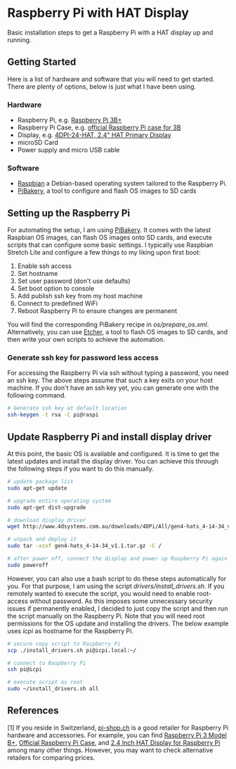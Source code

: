 # Raspberry Pi with HAT Display

Basic installation steps to get a Raspberry Pi with a HAT display up and running.

## Getting Started

Here is a list of hardware and software that you will need to get started. There are plenty of options, below is just what I have been using.

### Hardware

- Raspberry Pi, e.g. [Raspberry Pi 3B+](https://www.raspberrypi.org/products/raspberry-pi-3-model-b-plus/)
- Raspberry Pi Case, e.g. [official Raspberry Pi case for 3B](https://www.raspberrypi.org/products/raspberry-pi-3-case/)
- Display, e.g. [4DPI-24-HAT, 2.4" HAT Primary Display](https://www.4dsystems.com.au/product/4DPi_24_HAT/)
- microSD Card
- Power supply and micro USB cable

### Software

- [Raspbian](http://www.raspbian.org) a Debian-based operating system tailored to the Raspberry Pi.
- [PiBakery](https://www.pibakery.org), a tool to configure and flash OS images to SD cards

## Setting up the Raspberry Pi

For automating the setup, I am using [PiBakery](https://www.pibakery.org). It comes with the latest Raspbian OS images, can flash OS images onto SD cards, and execute scripts that can configure some basic settings. I typically use Raspbian Stretch Lite and configure a few things to my liking upon first boot:

1) Enable ssh access
2) Set hostname
3) Set user password (don't use defaults)
4) Set boot option to console
5) Add publish ssh key from my host machine
6) Connect to predefined WiFi
7) Reboot Raspberry Pi to ensure changes are permanent

You will find the corresponding PiBakery recipe in *os/prepare_os.xml*.
Alternatively, you can use [Etcher](https://www.balena.io/etcher), a tool to flash OS images to SD cards, and then write your own scripts to achieve the automation.

### Generate ssh key for password less access

For accessing the Raspberry Pi via ssh without typing a password, you need an ssh key. The above steps assume that such a key exits on your host machine. If you don't have an ssh key yet, you can generate one with the following command. 

```bash
# Generate ssh key at default location
ssh-keygen -t rsa -C pi@raspi
```

## Update Raspberry Pi and install display driver

At this point, the basic OS is available and configured. It is time to get the latest updates and install the display driver. You can achieve this through the following steps if you want to do this manually.

```bash
# update package list
sudo apt-get update

# upgrade entire operating system
sudo apt-get dist-upgrade

# download display driver
wget http://www.4dsystems.com.au/downloads/4DPi/All/gen4-hats_4-14-34_v1.1.tar.gz

# unpack and deploy it
sudo tar -xzvf gen4-hats_4-14-34_v1.1.tar.gz -C /

# after power off, connect the display and power up Raspberry Pi again
sudo poweroff 

```

However, you can also use a bash script to do these steps automatically for you. For that purpose, I am using the script *drivers/install_drivers.sh*. If you remotely wanted to execute the script, you would need to enable root-access without password. As this imposes some unnecessary security issues if permanently enabled, I decided to just copy the script and then run the script manually on the Raspberry Pi. Note that you will need root permissions for the OS update and installing the drivers. The below example uses *icpi* as hostname for the Raspberry Pi.

```bash
# secure copy script to Raspberry Pi
scp ./install_drivers.sh pi@icpi.local:~/

# connect to Raspberry Pi
ssh pi@icpi

# execute script as root
sudo ~/install_drivers.sh all
```

## References

[1] If you reside in Switzerland, [pi-shop.ch](https://www.pi-shop.ch) is a good retailer for Raspberry Pi hardware and accessories. For example, you can find [Raspberry Pi 3 Model B+](https://www.pi-shop.ch/raspberry-pi-3-model-b), [Official Raspberry Pi Case](https://www.pi-shop.ch/offizielles-gehaeuse-der-raspberry-pi-foundation-fuer-pi-3-weiss-rot), and [2.4 Inch HAT Display for Raspberry Pi](https://www.pi-shop.ch/2-4-zoll-hat-display-fuer-raspberry-pi) among many other things. However, you may want to check alternative retailers for comparing prices.
